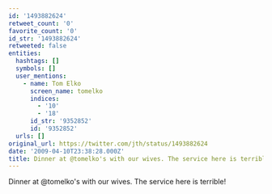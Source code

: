 ```yaml
---
id: '1493882624'
retweet_count: '0'
favorite_count: '0'
id_str: '1493882624'
retweeted: false
entities:
  hashtags: []
  symbols: []
  user_mentions:
    - name: Tom Elko
      screen_name: tomelko
      indices:
        - '10'
        - '18'
      id_str: '9352852'
      id: '9352852'
  urls: []
original_url: https://twitter.com/jth/status/1493882624
date: '2009-04-10T23:38:28.000Z'
title: Dinner at @tomelko's with our wives. The service here is terrible!
---
```


Dinner at @tomelko's with our wives. The service here is terrible!